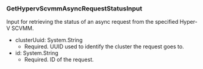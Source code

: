 ### GetHypervScvmmAsyncRequestStatusInput
Input for retrieving the status of an async request from the specified Hyper-V SCVMM.

- clusterUuid: System.String
  - Required. UUID used to identify the cluster the request goes to.
- id: System.String
  - Required. ID of the request.
